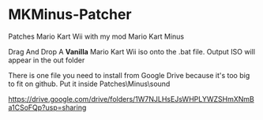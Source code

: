 # MKMinus-Patcher
Patches Mario Kart Wii with my mod Mario Kart Minus

Drag And Drop A **Vanilla** Mario Kart Wii iso onto the .bat file. Output ISO will appear in the out folder

There is one file you need to install from Google Drive because it's too big to fit on github. Put it inside Patches\Minus\sound

https://drive.google.com/drive/folders/1W7NJLHsEJsWHPLYWZSHmXNmBa1CSoFQp?usp=sharing
